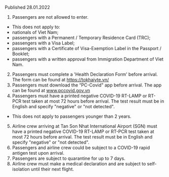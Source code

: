 Published 28.01.2022
1. Passengers are not allowed to enter.
- This does not apply to:
- nationals of Viet Nam;
- passengers with a Permanent / Temporary Residence Card (TRC);
- passengers with a Visa Label;
- passengers with a Certificate of Visa-Exemption Label in the Passport / Booklet;
- passengers with a written approval from Immigration Department of Viet Nam.
2. Passengers must complete a 'Health Declaration Form' before arrival. The form can be found at <a href="https://tokhaiyte.vn/">https://tokhaiyte.vn/</a>
3. Passengers must download the “PC-Covid" app before arrival. The app can be found at <a href="http://www.pccovid.gov.vn">www.pccovid.gov.vn</a>
4. Passengers must have a printed negative COVID-19 RT-LAMP or RT-PCR test taken at most 72 hours before arrival. The test result must be in English and specify "negative" or "not detected".
- This does not apply to passengers younger than 2 years.
5. Airline crew arriving at Tan Son Nhat International Airport (SGN) must have a printed negative COVID-19 RT-LAMP or RT-PCR test taken at most 72 hours before arrival. The test result must be in English and specify "negative" or "not detected".
6. Passengers and airline crew could be subject to a COVID-19 rapid antigen test upon arrival.
7. Passengers are subject to quarantine for up to 7 days.
8. Airline crew must make a medical declaration and are subject to self-isolation until their next flight.